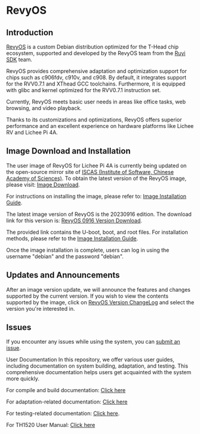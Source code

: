 # RevyOS

## Introduction

[RevyOS](https://github.com/revyos)  is a custom Debian distribution optimized for the T-Head chip ecosystem, supported and developed by the RevyOS team from the [Ruyi SDK](https://github.com/ruyisdk) team.

RevyOS provides comprehensive adaptation and optimization support for chips such as c906fdv, c910v, and c908. By default, it integrates support for the RVV0.7.1 and XThead GCC toolchains. Furthermore, it is equipped with glibc and kernel optimized for the RVV0.7.1 instruction set.

Currently, RevyOS meets basic user needs in areas like office tasks, web browsing, and video playback.

Thanks to its customizations and optimizations, RevyOS offers superior performance and an excellent experience on hardware platforms like Lichee RV and Lichee Pi 4A.

## Image Download and Installation

The user image of RevyOS for Lichee Pi 4A is currently being updated on the open-source mirror site of [ISCAS (Institute of Software, Chinese Academy of Sciences)](https://mirror.iscas.ac.cn/revyos). To obtain the latest version of the RevyOS image, please visit: [Image Download](https://mirror.iscas.ac.cn/revyos/extra/images/lpi4a/).

For instructions on installing the image, please refer to: [Image Installation Guide](https://wiki.sipeed.com/hardware/zh/lichee/th1520/lpi4a/4_burn_image.html#%E6%89%B9%E9%87%8F%E7%83%A7%E5%BD%95).

The latest image version of RevyOS is the 20230916 edition. The download link for this version is: [RevyOS 0916 Version Download](https://mirror.iscas.ac.cn/revyos/extra/images/lpi4a/20230916/).

The provided link contains the U-boot, boot, and root files. For installation methods, please refer to the [Image Installation Guide](https://wiki.sipeed.com/hardware/zh/lichee/th1520/lpi4a/4_burn_image.html#%E6%89%B9%E9%87%8F%E7%83%A7%E5%BD%95).

Once the image installation is complete, users can log in using the username "debian" and the password "debian".

## Updates and Announcements

After an image version update, we will announce the features and changes supported by the current version. If you wish to view the contents supported by the image, click on [RevyOS Version ChangeLog](https://github.com/ruyisdk/revyos/tree/main/Change%20Log) and select the version you're interested in.

## Issues

If you encounter any issues while using the system, you can [submit an issue](https://github.com/revyos/revyos/issues).

User Documentation
In this repository, we offer various user guides, including documentation on system building, adaptation, and testing. This comprehensive documentation helps users get acquainted with the system more quickly.

For compile and build documentation: [Click here](https://github.com/ruyisdk/revyos/tree/main/Build)

For adaptation-related documentation: [Click here](https://github.com/ruyisdk/revyos/tree/main/Adaptation)

For testing-related documentation: [Click here](https://github.com/ruyisdk/revyos/tree/main/Test).

For TH1520 User Manual: [Click here](https://xuantie.t-head.cn/product/wujian/4080405462988689408)